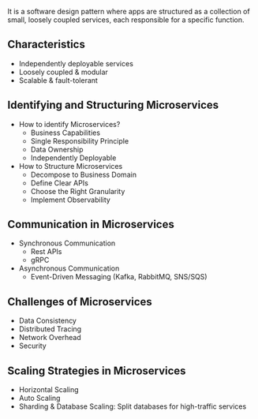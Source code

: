 It is a software design pattern where apps are structured as a collection of small, loosely coupled services, each responsible for a specific function.
## Characteristics

- Independently deployable services
- Loosely coupled & modular
- Scalable & fault-tolerant
## Identifying and Structuring Microservices

- How to identify Microservices?
	- Business Capabilities
	- Single Responsibility Principle
	- Data Ownership
	- Independently Deployable
- How to Structure Microservices
	- Decompose to Business Domain
	- Define Clear APIs
	- Choose the Right Granularity
	- Implement Observability
## Communication in Microservices

- Synchronous Communication
	- Rest APIs
	- gRPC
- Asynchronous Communication
	- Event-Driven Messaging (Kafka, RabbitMQ, SNS/SQS)
## Challenges of Microservices

- Data Consistency
- Distributed Tracing
- Network Overhead
- Security
## Scaling Strategies in Microservices

- Horizontal Scaling 
- Auto Scaling
- Sharding & Database Scaling: Split databases for high-traffic services
